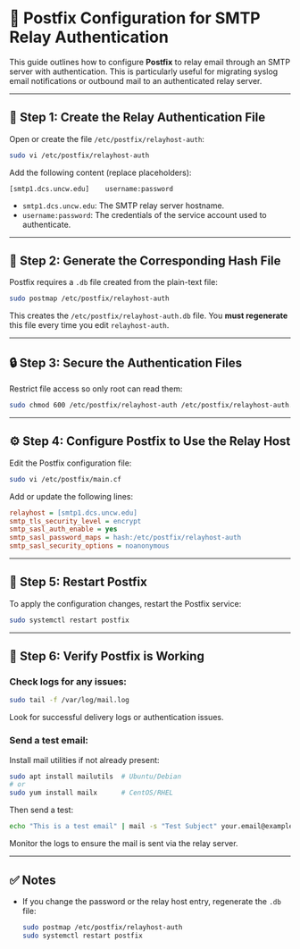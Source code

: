 # 📄 Postfix Configuration for SMTP Relay Authentication

This guide outlines how to configure **Postfix** to relay email through an SMTP server with authentication. This is particularly useful for migrating syslog email notifications or outbound mail to an authenticated relay server.

---

## 🔧 Step 1: Create the Relay Authentication File

Open or create the file `/etc/postfix/relayhost-auth`:

```bash
sudo vi /etc/postfix/relayhost-auth
```

Add the following content (replace placeholders):

```
[smtp1.dcs.uncw.edu]    username:password
```

* `smtp1.dcs.uncw.edu`: The SMTP relay server hostname.
* `username:password`: The credentials of the service account used to authenticate.

---

## 🔐 Step 2: Generate the Corresponding Hash File

Postfix requires a `.db` file created from the plain-text file:

```bash
sudo postmap /etc/postfix/relayhost-auth
```

This creates the `/etc/postfix/relayhost-auth.db` file. You **must regenerate** this file every time you edit `relayhost-auth`.

---

## 🔒 Step 3: Secure the Authentication Files

Restrict file access so only root can read them:

```bash
sudo chmod 600 /etc/postfix/relayhost-auth /etc/postfix/relayhost-auth.db
```

---

## ⚙️ Step 4: Configure Postfix to Use the Relay Host

Edit the Postfix configuration file:

```bash
sudo vi /etc/postfix/main.cf
```

Add or update the following lines:

```ini
relayhost = [smtp1.dcs.uncw.edu]
smtp_tls_security_level = encrypt
smtp_sasl_auth_enable = yes
smtp_sasl_password_maps = hash:/etc/postfix/relayhost-auth
smtp_sasl_security_options = noanonymous
```

---

## 🔄 Step 5: Restart Postfix

To apply the configuration changes, restart the Postfix service:

```bash
sudo systemctl restart postfix
```

---

## 🧪 Step 6: Verify Postfix is Working

### Check logs for any issues:

```bash
sudo tail -f /var/log/mail.log
```

Look for successful delivery logs or authentication issues.

### Send a test email:

Install mail utilities if not already present:

```bash
sudo apt install mailutils  # Ubuntu/Debian
# or
sudo yum install mailx      # CentOS/RHEL
```

Then send a test:

```bash
echo "This is a test email" | mail -s "Test Subject" your.email@example.com
```

Monitor the logs to ensure the mail is sent via the relay server.

---

## ✅ Notes

* If you change the password or the relay host entry, regenerate the `.db` file:

  ```bash
  sudo postmap /etc/postfix/relayhost-auth
  sudo systemctl restart postfix
  ```
